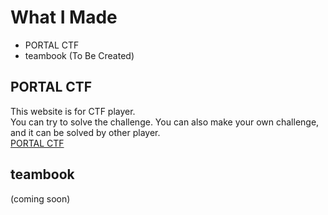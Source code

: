 # What I Made
* PORTAL CTF
* teambook (To Be Created)

  
## PORTAL CTF  
This website is for CTF player.   
You can try to solve the challenge. You can also make your own challenge, and it can be solved by other player.  
[PORTAL CTF](https://b3rryb3rry.com/)  
  
  
## teambook    
(coming soon)
